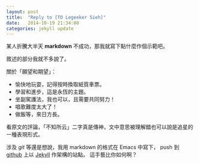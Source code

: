 ```yaml
---
layout: post
title:  "Reply to [TO Legeeker Sieh]"
date:   2014-10-19 21:34:00
categories: jekyll update
---
```

某人折騰大半天 **markdown** 不成功，那我就寫下點什麼作個示範吧。

敘述的部分我就不多說了。

關於「願望和期望」：
* 愉快地玩耍，記得按時換取紙質車票。
* 學習和進步，這是永恆的主題。
* 坐副駕護法，我也可以，且需要共同努力！
* 唱歌難度太大了！
* 做飯等，來日方長。

看原文的評論，「不知所云」二字真是傳神，文中意思被理解錯也可以說是追星的一種表現形式。

涉及 *git* 等還是想說，我用 markdown 的格式在 Emacs 中寫下， push 到 [github](http://erstern.github.io/) 上以 [Jekyll](http://jekyllrb.com) 作架構的站點。
這手藝比你如何啊？
